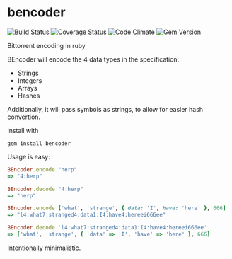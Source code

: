 bencoder
========

[![Build Status](https://travis-ci.org/kholbekj/bencoder.svg?branch=master)](https://travis-ci.org/kholbekj/bencoder)
[![Coverage Status](https://coveralls.io/repos/kholbekj/bencoder/badge.png?branch=master)](https://coveralls.io/r/kholbekj/bencoder?branch=master)
[![Code Climate](https://codeclimate.com/github/kholbekj/bencoder/badges/gpa.svg)](https://codeclimate.com/github/kholbekj/bencoder)
[![Gem Version](https://badge.fury.io/rb/bencoder.svg)](http://badge.fury.io/rb/bencoder)

Bittorrent encoding in ruby

BEncoder will encode the 4 data types in the specification:

 - Strings
 - Integers
 - Arrays
 - Hashes

Additionally, it will pass symbols as strings, to allow for easier hash convertion.

install with

    gem install bencoder
    
Usage is easy:

```ruby
BEncoder.encode "herp"
=> "4:herp"

BEncoder.decode "4:herp"
=> "herp"

BEncoder.encode ['what', 'strange', { data: 'I', have: 'here' }, 666]
=> "l4:what7:stranged4:data1:I4:have4:hereei666ee"

BEncoder.decode 'l4:what7:stranged4:data1:I4:have4:hereei666ee'
=> ['what', 'strange', { 'data' => 'I', 'have' => 'here' }, 666]
```
Intentionally minimalistic.
